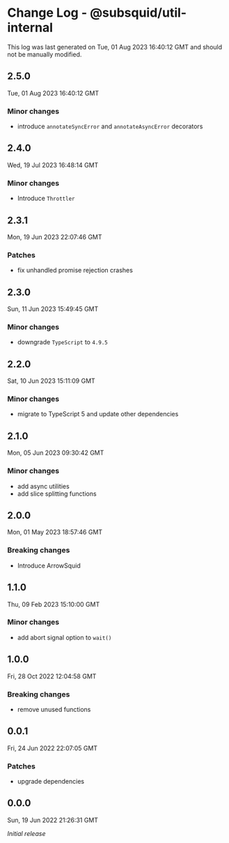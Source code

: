 # Change Log - @subsquid/util-internal

This log was last generated on Tue, 01 Aug 2023 16:40:12 GMT and should not be manually modified.

## 2.5.0
Tue, 01 Aug 2023 16:40:12 GMT

### Minor changes

- introduce `annotateSyncError` and `annotateAsyncError` decorators 

## 2.4.0
Wed, 19 Jul 2023 16:48:14 GMT

### Minor changes

- Introduce `Throttler`

## 2.3.1
Mon, 19 Jun 2023 22:07:46 GMT

### Patches

- fix unhandled promise rejection crashes

## 2.3.0
Sun, 11 Jun 2023 15:49:45 GMT

### Minor changes

- downgrade `TypeScript` to `4.9.5`

## 2.2.0
Sat, 10 Jun 2023 15:11:09 GMT

### Minor changes

- migrate to TypeScript 5 and update other dependencies

## 2.1.0
Mon, 05 Jun 2023 09:30:42 GMT

### Minor changes

- add async utilities
- add slice splitting functions

## 2.0.0
Mon, 01 May 2023 18:57:46 GMT

### Breaking changes

- Introduce ArrowSquid

## 1.1.0
Thu, 09 Feb 2023 15:10:00 GMT

### Minor changes

- add abort signal option to `wait()`

## 1.0.0
Fri, 28 Oct 2022 12:04:58 GMT

### Breaking changes

- remove unused functions

## 0.0.1
Fri, 24 Jun 2022 22:07:05 GMT

### Patches

- upgrade dependencies

## 0.0.0
Sun, 19 Jun 2022 21:26:31 GMT

_Initial release_

